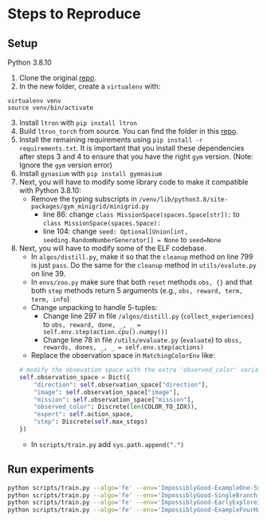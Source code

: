 # Steps to Reproduce

## Setup
Python 3.8.10

1. Clone the original [repo](https://github.com/aaronwalsman/impossibly-good/).
2. In the new folder, create a `virtualenv` with:
```
virtualenv venv
source venv/bin/activate
```
3. Install `ltron` with `pip install ltron`
4. Build `ltron_torch` from source. You can find the folder in this [repo](https://github.com/aaronwalsman/ltron-torch-eccv22).
5. Install the remaining requirements using `pip install -r requirements.txt`. It is important that you install these dependencies after steps 3 and 4 to ensure that you have the right `gym` version. (Note: Ignore the `gym` version error)
6. Install `gynasium` with `pip install gymnasium`
7. Next, you will have to modify some library code to make it compatible with Python 3.8.10:
    *   Remove the typing subscripts in `/venv/lib/python3.8/site-packages/gym_minigrid/minigrid.py`
        *  line 86: change `class MissionSpace(spaces.Space[str]):` to `class MissionSpace(spaces.Space):`
        * line 104: change `seed: Optional[Union[int, seeding.RandomNumberGenerator]] = None` to `seed=None`
8. Next, you will have to modify some of the ELF codebase.
    * In `algos/distill.py`, make it so that the `cleanup` method on line 799 is just `pass`. Do the same for the `cleanup` method in `utils/evalute.py` on line 39.
    * In `envs/zoo.py` make sure that both `reset` methods `obs, {}` and that both `step` methods return 5 arguments (e.g., `obs, reward, term, term, info`)
    * Change unpacking to handle 5-tuples:
        *  Change line 297 in file `/algos/distill.py` (`collect_experiences`) to `obs, reward, done, _, _ = self.env.step(action.cpu().numpy())`
        *  Change line 78 in file `/utils/evaluate.py` (`evaluate`) to `obss, rewards, dones, _, _ = self.env.step(actions)`
    * Replace the observation space in `MatchingColorEnv` like:
    ```python
    # modify the obsevation space with the extra 'observed_color' variable
    self.observation_space = Dict({
        "direction": self.observation_space["direction"],
        "image": self.observation_space["image"],
        "mission": self.observation_space["mission"],
        "observed_color": Discrete(len(COLOR_TO_IDX)),
        "expert": self.action_space,
        "step": Discrete(self.max_steps)
    })
    ```
    * In `scripts/train.py` add `sys.path.append(".")`
## Run experiments

```bash
python scripts/train.py --algo='fe' --env='ImpossiblyGood-ExampleOne-5x5-v0'
python scripts/train.py --algo='fe' --env='ImpossiblyGood-SingleBranch-v0'
python scripts/train.py --algo='fe' --env='ImpossiblyGood-EarlyExplore3-v0'
python scripts/train.py --algo='fe' --env='ImpossiblyGood-ExampleFourHard-9x9-v0'
```

